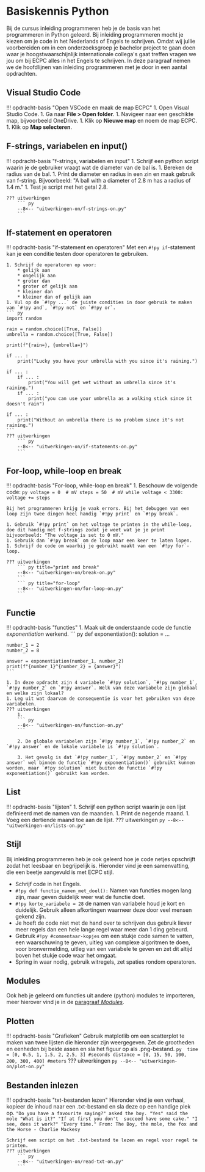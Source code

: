 # Basiskennis Python

Bij de cursus inleiding programmeren heb je de basis van het programmeren in Python geleerd. Bij inleiding programmeren mocht je kiezen om je code in het Nederlands of Engels te schrijven. Omdat wij jullie voorbereiden om in een onderzoeksgroep je bachelor project te gaan doen waar je hoogstwaarschijnlijk internationale collega's gaat treffen vragen we jou om bij ECPC alles in het Engels te schrijven. In deze paragraaf nemen we de hoofdlijnen van inleiding programmeren met je door in een aantal opdrachten. 

## Visual Studio Code
!!! opdracht-basis "Open VSCode en maak de map ECPC"
    1. Open Visual Studio Code.
    1. Ga naar **File > Open folder**.
    1. Navigeer naar een geschikte map, bijvoorbeeld OneDrive.
    1. Klik op **Nieuwe map** en noem de map ECPC.
    1. Klik op **Map selecteren**.

## F-strings, variabelen en input()

!!! opdracht-basis "f-strings, variabelen en input"
    1. Schrijf een python script waarin je de gebruiker vraagt wat de diameter van de bal is. 
    1. Bereken de radius van de bal.
    1. Print de diameter en radius in een zin en maak gebruik van f-string. Bijvoorbeeld: "A ball with a diameter of 2.8 m has a radius of 1.4 m."
    1. Test je script met het getal 2.8.
    
    ??? uitwerkingen
        ``` py
        --8<-- "uitwerkingen-on/f-strings-on.py"
        ```

## If-statement en operatoren


!!! opdracht-basis "if-statement en operatoren"
    Met een `#!py if`-statement kan je een conditie testen door operatoren te gebruiken. 

    1. Schrijf de operatoren op voor:
        * gelijk aan
        * ongelijk aan
        * groter dan
        * groter of gelijk aan
        * kleiner dan
        * kleiner dan of gelijk aan
    1. Vul op de `#!py ...` de juiste condities in door gebruik te maken van `#!py and`, `#!py not` en `#!py or`.
    ``` py
    import random

    rain = random.choice([True, False])
    umbrella = random.choice([True, False])

    print(f"{rain=}, {umbrella=}")

    if ... :
        print("Lucky you have your umbrella with you since it's raining.")

    if ... :
        if ... :
            print("You will get wet without an umbrella since it's raining.")
        if ... :
            print("you can use your umbrella as a walking stick since it doesn't rain")

    if ... :
        print("Without an umbrella there is no problem since it's not raining.")
    ```
    ??? uitwerkingen
        ``` py 
        --8<-- "uitwerkingen-on/if-statements-on.py"
        ```

## For-loop, while-loop en break

!!! opdracht-basis "For-loop, while-loop en break"
    1. Beschouw de volgende code:
    ``` py
    voltage = 0  # mV
    steps = 50  # mV
    while voltage < 3300:
        voltage += steps
    ```
    
    Bij het programmeren krijg je vaak errors. Bij het debuggen van een loop zijn twee dingen heel handig `#!py print` en `#!py break`.

    1. Gebruik `#!py print` om het voltage te printen in the while-loop, doe dit handig met f-strings zodat je weet wat je je print bijvoorbeeld: "The voltage is set to 0 mV."
    1. Gebruik dan `#!py break` om de loop maar een keer te laten lopen. 
    1. Schrijf de code om waarbij je gebruikt maakt van een `#!py for`-loop. 

    ??? uitwerkingen
        ``` py title="print and break"
        --8<-- "uitwerkingen-on/break-on.py"
        ```
        ``` py title="for-loop"
        --8<-- "uitwerkingen-on/for-loop-on.py"
        ```
        
## Functie

!!! opdracht-basis "functies"
    1. Maak uit de onderstaande code de functie _exponentiation_ werkend. 
    ``` py
    def exponentiation():
        solution =
        ...


    number_1 = 2
    number_2 = 8

    answer = exponentiation(number_1, number_2)
    print(f"{number_1}^{number_2} = {answer}")
    ```

    1. In deze opdracht zijn 4 variabele `#!py solution`, `#!py number_1`, `#!py number_2` en `#!py answer`. Welk van deze variabele zijn globaal en welke zijn lokaal?
    1. Leg uit wat daarvan de consequentie is voor het gebruiken van deze variabelen.
    ??? uitwerkingen
        1. 
        ``` py
        --8<-- "uitwerkingen-on/function-on.py"
        ```
        
        2. De globale variabelen zijn `#!py number_1`, `#!py number_2` en `#!py answer` en de lokale variabele is `#!py solution`.
        
        3. Het gevolg is dat `#!py number_1`, `#!py number_2` en `#!py answer` wel binnen de functie `#!py exponentiation()` gebruikt kunnen worden, maar `#!py solution` niet buiten de functie `#!py exponentiation()` gebruikt kan worden. 

## List

!!! opdracht-basis "lijsten"
    1. Schrijf een python script waarin je een lijst definieerd met de namen van de maanden.
    1. Print de negende maand.
    1. Voeg een dertiende maand toe aan de lijst.
    ??? uitwerkingen
        ``` py
        --8<-- "uitwerkingen-on/lists-on.py"
        ```

## Stijl

Bij inleiding programmeren heb je ook geleerd hoe je code netjes opschrijft zodat het leesbaar en begrijpelijk is. Hieronder vind je een samenvatting, die een beetje aangevuld is met ECPC stijl.

- Schrijf code in het Engels.
- `#!py def functie_namen_met_doel():` Namen van functies mogen lang zijn, maar geven duidelijk weer wat de functie doet.
- `#!py korte_variabele = 28` de namen van variabele houd je kort en duidelijk. Gebruik alleen afkortingen waarneer deze door veel mensen gekend zijn.
- Je hoeft de code niet met de hand over te schrijven dus gebruik liever meer regels dan een hele lange regel waar meer dan 1 ding gebeurd.
- Gebruik `#!py #commentaar-kopjes` om een stukje code samen te vatten, een waarschuwing te geven, uitleg van complexe algoritmen te doen, voor bronvermelding, uitleg van een variabele te geven en zet dit altijd boven het stukje code waar het omgaat. 
- Spring in waar nodig, gebruik witregels, zet spaties rondom operatoren.

## Modules

Ook heb je geleerd om functies uit andere (python) modules te importeren, meer hierover vind je in de [paragraaf _Modules_](voorkennis.md#modules). 

## Plotten

!!! opdracht-basis "Grafieken"
    Gebruik matplotlib om een scatterplot te maken van twee lijsten die hieronder zijn weergegeven. Zet de grootheden en eenheden bij beide assen en sla het figuur op als .png-bestand.
    ``` py 
    time = [0, 0.5, 1, 1.5, 2, 2.5, 3] #seconds
    distance = [0, 15, 50, 100, 200, 300, 400] #meters
    ```
    ??? uitwerkingen
        ``` py
        --8<-- "uitwerkingen-on/plot-on.py"
        ```

## Bestanden inlezen

!!! opdracht-basis "txt-bestanden lezen"
    Hieronder vind je een verhaal, kopieer de inhoud naar een .txt-bestand en sla deze op een handige plek op.
    ```
    "Do you have a favourite
    saying?" asked the boy.
    "Yes" said the mole
    "What is it?"
    "If at first you don't 
    succeed have some cake."
    "I see, does it work?"
    "Every time."
    From: The Boy, the mole, the fox and the Horse - Charlie Mackesy
    ```

    Schrijf een script om het .txt-bestand te lezen en regel voor regel te printen.
    ??? uitwerkingen
        ``` py
        --8<-- "uitwerkingen-on/read-txt-on.py"
        ```